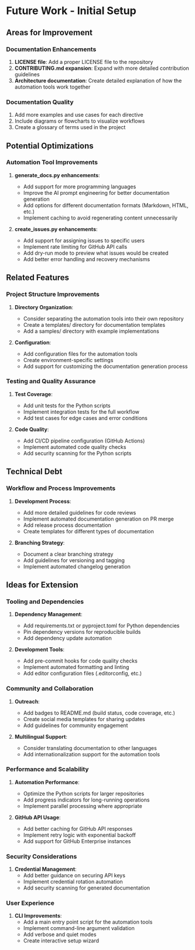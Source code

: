 # Future Work - Initial Setup

## Areas for Improvement

### Documentation Enhancements
1. **LICENSE file**: Add a proper LICENSE file to the repository
2. **CONTRIBUTING.md expansion**: Expand with more detailed contribution guidelines
3. **Architecture documentation**: Create detailed explanation of how the automation tools work together

### Documentation Quality
1. Add more examples and use cases for each directive
2. Include diagrams or flowcharts to visualize workflows
3. Create a glossary of terms used in the project

## Potential Optimizations

### Automation Tool Improvements
1. **generate_docs.py enhancements**:
   - Add support for more programming languages
   - Improve the AI prompt engineering for better documentation generation
   - Add options for different documentation formats (Markdown, HTML, etc.)
   - Implement caching to avoid regenerating content unnecessarily

2. **create_issues.py enhancements**:
   - Add support for assigning issues to specific users
   - Implement rate limiting for GitHub API calls
   - Add dry-run mode to preview what issues would be created
   - Add better error handling and recovery mechanisms

## Related Features

### Project Structure Improvements
1. **Directory Organization**:
   - Consider separating the automation tools into their own repository
   - Create a templates/ directory for documentation templates
   - Add a samples/ directory with example implementations

2. **Configuration**:
   - Add configuration files for the automation tools
   - Create environment-specific settings
   - Add support for customizing the documentation generation process

### Testing and Quality Assurance
1. **Test Coverage**:
   - Add unit tests for the Python scripts
   - Implement integration tests for the full workflow
   - Add test cases for edge cases and error conditions

2. **Code Quality**:
   - Add CI/CD pipeline configuration (GitHub Actions)
   - Implement automated code quality checks
   - Add security scanning for the Python scripts

## Technical Debt

### Workflow and Process Improvements
1. **Development Process**:
   - Add more detailed guidelines for code reviews
   - Implement automated documentation generation on PR merge
   - Add release process documentation
   - Create templates for different types of documentation

2. **Branching Strategy**:
   - Document a clear branching strategy
   - Add guidelines for versioning and tagging
   - Implement automated changelog generation

## Ideas for Extension

### Tooling and Dependencies
1. **Dependency Management**:
   - Add requirements.txt or pyproject.toml for Python dependencies
   - Pin dependency versions for reproducible builds
   - Add dependency update automation

2. **Development Tools**:
   - Add pre-commit hooks for code quality checks
   - Implement automated formatting and linting
   - Add editor configuration files (.editorconfig, etc.)

### Community and Collaboration
1. **Outreach**:
   - Add badges to README.md (build status, code coverage, etc.)
   - Create social media templates for sharing updates
   - Add guidelines for community engagement

2. **Multilingual Support**:
   - Consider translating documentation to other languages
   - Add internationalization support for the automation tools

### Performance and Scalability
1. **Automation Performance**:
   - Optimize the Python scripts for larger repositories
   - Add progress indicators for long-running operations
   - Implement parallel processing where appropriate

2. **GitHub API Usage**:
   - Add better caching for GitHub API responses
   - Implement retry logic with exponential backoff
   - Add support for GitHub Enterprise instances

### Security Considerations
1. **Credential Management**:
   - Add better guidance on securing API keys
   - Implement credential rotation automation
   - Add security scanning for generated documentation

### User Experience
1. **CLI Improvements**:
   - Add a main entry point script for the automation tools
   - Implement command-line argument validation
   - Add verbose and quiet modes
   - Create interactive setup wizard